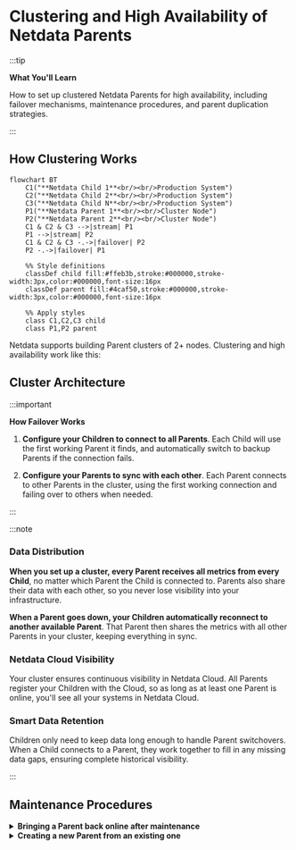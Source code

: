 # Clustering and High Availability of Netdata Parents

:::tip

**What You'll Learn**

How to set up clustered Netdata Parents for high availability, including failover mechanisms, maintenance procedures, and parent duplication strategies.

:::

## How Clustering Works

```mermaid
flowchart BT
    C1("**Netdata Child 1**<br/><br/>Production System")
    C2("**Netdata Child 2**<br/><br/>Production System")
    C3("**Netdata Child N**<br/><br/>Production System")
    P1("**Netdata Parent 1**<br/><br/>Cluster Node")
    P2("**Netdata Parent 2**<br/><br/>Cluster Node")
    C1 & C2 & C3 -->|stream| P1
    P1 -->|stream| P2
    C1 & C2 & C3 -.->|failover| P2
    P2 -.->|failover| P1
    
    %% Style definitions
    classDef child fill:#ffeb3b,stroke:#000000,stroke-width:3px,color:#000000,font-size:16px
    classDef parent fill:#4caf50,stroke:#000000,stroke-width:3px,color:#000000,font-size:16px
    
    %% Apply styles
    class C1,C2,C3 child
    class P1,P2 parent
```

Netdata supports building Parent clusters of 2+ nodes. Clustering and high availability work like this:

## Cluster Architecture

:::important

**How Failover Works**

1. **Configure your Children to connect to all Parents**.
   Each Child will use the first working Parent it finds, and automatically switch to backup Parents if the connection fails.

2. **Configure your Parents to sync with each other**.
   Each Parent connects to other Parents in the cluster, using the first working connection and failing over to others when needed.

:::

:::note

### Data Distribution

**When you set up a cluster, every Parent receives all metrics from every Child**, no matter which Parent the Child is connected to. Parents also share their data with each other, so you never lose visibility into your infrastructure.

**When a Parent goes down, your Children automatically reconnect to another available Parent**. That Parent then shares the metrics with all other Parents in your cluster, keeping everything in sync.

### Netdata Cloud Visibility

Your cluster ensures continuous visibility in Netdata Cloud. All Parents register your Children with the Cloud, so as long as at least one Parent is online, you'll see all your systems in Netdata Cloud.

### Smart Data Retention

Children only need to keep data long enough to handle Parent switchovers. When a Child connects to a Parent, they work together to fill in any missing data gaps, ensuring complete historical visibility.

:::

## Maintenance Procedures

<details>
<summary><strong>Bringing a Parent back online after maintenance</strong></summary><br/>

When you bring a Parent back online after extended maintenance, you need to be careful about data gaps. Check the [replication limitations](/docs/observability-centralization-points/metrics-centralization-points/replication-of-past-samples.md#understanding-limitations) to understand the constraints.

If your Children don't have enough historical data to fill gaps on the restored Parent, temporarily block Children from connecting to it until it syncs with other Parents in your cluster.

### Temporarily Blocking Children

You have two options to block Children while allowing Parent-to-Parent sync:

1. **Use firewall rules**.
   Block port 19999 access from your Children's IP ranges to the restored Parent
2. **Use separate API keys**.
   Configure different streaming keys in `stream.conf` for Children vs Parents, then disable the Children's key until sync completes

<br/>
</details>

<details>
<summary><strong>Creating a new Parent from an existing one</strong></summary><br/>

The fastest way to add a new Parent to your cluster is copying data from an existing Parent using `rsync` to transfer `/var/cache/netdata`.

:::warning

**Configure Before Starting**

Don't start your new Parent with default settings because it might delete the copied data to apply default size limits. Set your retention configuration first, then start the service.

:::

### Setting Up Retention

Before starting your new Parent, configure these settings in `netdata.conf` to match your existing Parent:

| Section | Setting                          | Description                                   | Default |
|---------|----------------------------------|-----------------------------------------------|---------|
| `[db]`  | `dbengine tier 0 retention size` | Maximum disk space for high-resolution data   | 1GiB    |
| `[db]`  | `dbengine tier 1 retention size` | Maximum disk space for medium-resolution data | 1GiB    |
| `[db]`  | `dbengine tier 2 retention size` | Maximum disk space for low-resolution data    | 1GiB    |

<br/>
</details>
